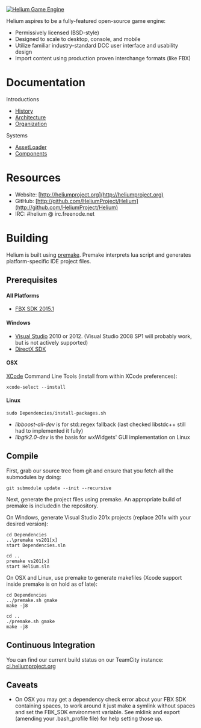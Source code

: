 <a href="http://heliumproject.org/">![Helium Game Engine](https://raw.github.com/HeliumProject/Helium/master/Data/Textures/Helium.png)</a>

Helium aspires to be a fully-featured open-source game engine:
* Permissively licensed (BSD-style)
* Designed to scale to desktop, console, and mobile
* Utilize familiar industry-standard DCC user interface and usability design
* Import content using production proven interchange formats (like FBX)

# Documentation #

Introductions
* [History](Documentation/Intro-History.md)
* [Architecture](Documentation/Intro-Architecture.md)
* [Organization](Documentation/Intro-Organization.md)

Systems
* [AssetLoader](Documentation/System-AssetLoader.md)
* [Components](Documentation/System-Components.md)

# Resources #

* Website: [http://heliumproject.org](http://heliumproject.org)
* GitHub: [http://github.com/HeliumProject/Helium](http://github.com/HeliumProject/Helium)
* IRC: #helium @ irc.freenode.net

# Building #

Helium is built using [premake](http://industriousone.com/premake).  Premake interprets lua script and generates platform-specific IDE project files.

## Prerequisites ##

#### All Platforms ####
* [FBX SDK 2015.1](http://usa.autodesk.com/adsk/servlet/pc/item?siteID=123112&id=10775847)

#### Windows ####
* [Visual Studio](http://www.visualstudio.com) 2010 or 2012. (Visual Studio 2008 SP1 will probably work, but is not actively supported)
* [DirectX SDK](http://www.microsoft.com/en-us/download/details.aspx?id=23549)

#### OSX ####
[XCode](https://developer.apple.com/xcode) Command Line Tools (install from within XCode preferences):

    xcode-select --install

#### Linux ####

    sudo Dependencies/install-packages.sh

* _libboost-all-dev_ is for std::regex fallback (last checked libstdc++ still had to implemented it fully)
* _libgtk2.0-dev_ is the basis for wxWidgets' GUI implementation on Linux

## Compile ##

First, grab our source tree from git and ensure that you fetch all the submodules by doing:

    git submodule update --init --recursive

Next, generate the project files using premake.  An appropriate build of premake is includedin the repository.

On Windows, generate Visual Studio 201x projects (replace 201x with your desired version):

    cd Dependencies
    ..\premake vs201[x]
    start Dependencies.sln
    
    cd ..
    premake vs201[x]
    start Helium.sln

On OSX and Linux, use premake to generate makefiles (Xcode support inside premake is on hold as of late):

    cd Dependencies
    ../premake.sh gmake
    make -j8
    
    cd ..
    ./premake.sh gmake
    make -j8

## Continuous Integration ##

You can find our current build status on our TeamCity instance: [ci.heliumproject.org](http://ci.heliumproject.org/overview.html?guest=1)

## Caveats ##

* On OSX you may get a dependency check error about your FBX SDK containing spaces, to work around it just make a symlink without spaces and set the FBK_SDK environment variable.  See mklink and export (amending your .bash_profile file) for help setting those up.

